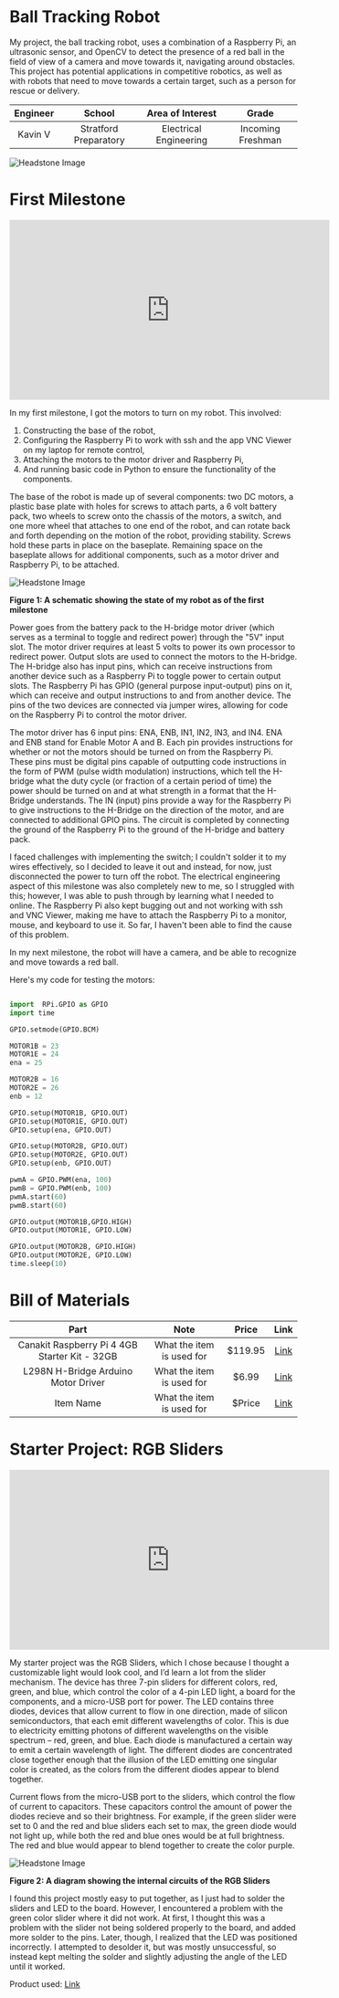 # Ball Tracking Robot

My project, the ball tracking robot, uses a combination of a Raspberry Pi, an ultrasonic sensor, and OpenCV to detect the presence of a red ball in the field of view of a camera and move towards it, navigating around obstacles. This project has potential applications in competitive robotics, as well as with robots that need to move towards a certain target, such as a person for rescue or delivery.
 
<!--- Replace this text with a brief description (2-3 sentences) of your project. This description should draw the reader in and make them interested in what you've built. You can include what the biggest challenges, takeaways, and triumphs from completing the project were. As you complete your portfolio, remember your audience is less familiar than you are with all that your project entails! -->



<!--- You should comment out all portions of your portfolio that you have not completed yet, as well as any instructions: --->


| **Engineer** | **School** | **Area of Interest** | **Grade** |
|:--:|:--:|:--:|:--:|
| Kavin V | Stratford Preparatory | Electrical Engineering | Incoming Freshman

<!--- **Replace the BlueStamp logo below with an image of yourself and your completed project. Follow the guide [here](https://tomcam.github.io/least-github-pages/adding-images-github-pages-site.html) if you need help.** --->

![Headstone Image](Kavin.jpg)
  
<!--- # Final Milestone --->

<!--- **Don't forget to replace the text below with the embedding for your milestone video. Go to Youtube, click Share -> Embed, and copy and paste the code to replace what's below.** --->

<!--- <iframe width="560" height="315" src="https://www.youtube.com/embed/F7M7imOVGug" title="YouTube video player" frameborder="0" allow="accelerometer; autoplay; clipboard-write; encrypted-media; gyroscope; picture-in-picture; web-share" allowfullscreen></iframe> --->

<!--- For your final milestone, explain the outcome of your project. Key details to include are:
- What you've accomplished since your previous milestone
- What your biggest challenges and triumphs were at BSE
- A summary of key topics you learned about
- What you hope to learn in the future after everything you've learned at BSE --->

<!--- # Second Milestone

**Don't forget to replace the text below with the embedding for your milestone video. Go to Youtube, click Share -> Embed, and copy and paste the code to replace what's below.** 

<iframe width="560" height="315" src="https://www.youtube.com/embed/y3VAmNlER5Y" title="YouTube video player" frameborder="0" allow="accelerometer; autoplay; clipboard-write; encrypted-media; gyroscope; picture-in-picture; web-share" allowfullscreen></iframe>

For my second milestone, I had to attach a camera to my raspberry pi and use it to set up a ball tracking algorithm. This required: 
1. Mounting the camera on the robot, 
2. Connecting it to the raspberry pi, 
3. Installing several libraries for the camera,
4. And writing an algorithm that would detect the ball by color and size, and turn and move towards it when sighted. 

A ribbon cable connnects the camera, which is glued onto the motor base, to the Raspberry Pi. The Raspberry Pi interfaces with the camera using the picamera2 library. It also uses the OpenCV computer vision library to erode and dilate the camera view in order to isolate the ball, then puts a mask over the camera view that extracts only the red color of the ball. From this masked image, the x and y coordinates of the ball can be found. If the coordinates are near the center of the camera view, the robot moves forward. Otherwise, depending on if the ball is on the left or right, the robot will turn towards the ball until the ball is centered in the camera view, then move forward. If the ball suddenly disappears from the camera view, the robot will take the last seen x and y of the ball, and depending on where that is in the camera view, turn left or right, searching for the ball. The Raspberry Pi's GPIO pins are connected to the motors through a driver, and different functions are called to set these pins to high to turn on different motors. 



This milestone, being almost entirely software-based, came with many setbacks. My Raspberry Pi's micro-SD card was corrupted twice after its power randomly switched back off and on, requiring me to set up the Raspberry Pi multiple times, consuming a lot of my time. The Raspberry Pi's ssh and VNC also kept breaking, making me switch to using OBS with a video capture card, HDMI cable, mouse, and keyboard. In addition, I had trouble finding what I needed in the documentation for both OpenCV and picamera2 due to inexperience with this and coding in general. 

For your second milestone, explain what you've worked on since your previous milestone. You can highlight:
- Technical details of what you've accomplished and how they contribute to the final goal
- What has been surprising about the project so far
- Previous challenges you faced that you overcame
- What needs to be completed before your final milestone --->

# First Milestone

<iframe width="560" height="315" src="https://www.youtube.com/embed/dIZvc5pAWbs?si=-mbjczFO7UeUTKnD" title="YouTube video player" frameborder="0" allow="accelerometer; autoplay; clipboard-write; encrypted-media; gyroscope; picture-in-picture; web-share" referrerpolicy="strict-origin-when-cross-origin" allowfullscreen></iframe>

In my first milestone, I got the motors to turn on my robot. 
This involved: 
1. Constructing the base of the robot, 
2. Configuring the Raspberry Pi to work with ssh and the app VNC Viewer on my laptop for remote control,
3. Attaching the motors to the motor driver and Raspberry Pi,
4. And running basic code in Python to ensure the functionality of the components.

The base of the robot is made up of several components: two DC motors, a plastic base plate with holes for screws to attach parts, a 6 volt battery pack, two wheels to screw onto the chassis of the motors, a switch, and one more wheel that attaches to one end of the robot, and can rotate back and forth depending on the motion of the robot, providing stability. Screws hold these parts in place on the baseplate. Remaining space on the baseplate allows for additional components, such as a motor driver and Raspberry Pi, to be attached.

![Headstone Image](milestone-1-diagram.svg)

**Figure 1: A schematic showing the state of my robot as of the first milestone**

Power goes from the battery pack to the H-bridge motor driver (which serves as a terminal to toggle and redirect power) through the "5V" input slot. The motor driver requires at least 5 volts to power its own processor to redirect power. Output slots are used to connect the motors to the H-bridge. The H-bridge also has input pins, which can receive instructions from another device such as a Raspberry Pi to toggle power to certain output slots. The Raspberry Pi has GPIO (general purpose input-output) pins on it, which can receive and output instructions to and from another device. The pins of the two devices are connected via jumper wires, allowing for code on the Raspberry Pi to control the motor driver.

The motor driver has 6 input pins: ENA, ENB, IN1, IN2, IN3, and IN4. ENA and ENB stand for Enable Motor A and B. Each pin provides instructions for whether or not the motors should be turned on from the Raspberry Pi. These pins must be digital pins capable of outputting code instructions in the form of PWM (pulse width modulation) instructions, which tell the H-bridge what the duty cycle (or fraction of a certain period of time) the power should be turned on and at what strength in a format that the H-Bridge understands. The IN (input) pins provide a way for the Raspberry Pi to give instructions to the H-Bridge on the direction of the motor, and are connected to additional GPIO pins. The circuit is completed by connecting the ground of the Raspberry Pi to the ground of the H-bridge and battery pack.

I faced challenges with implementing the switch; I couldn't solder it to my wires effectively, so I decided to leave it out and instead, for now, just disconnected the power to turn off the robot. The electrical engineering aspect of this milestone was also completely new to me, so I struggled with this; however, I was able to push through by learning what I needed to online. The Raspberry Pi also kept bugging out and not working with ssh and VNC Viewer, making me have to attach the Raspberry Pi to a monitor, mouse, and keyboard to use it. So far, I haven't been able to find the cause of this problem.

In my next milestone, the robot will have a camera, and be able to recognize and move towards a red ball. 

Here's my code for testing the motors:

```python

import  RPi.GPIO as GPIO
import time

GPIO.setmode(GPIO.BCM) 

MOTOR1B = 23
MOTOR1E = 24
ena = 25

MOTOR2B = 16
MOTOR2E = 26
enb = 12

GPIO.setup(MOTOR1B, GPIO.OUT)
GPIO.setup(MOTOR1E, GPIO.OUT)
GPIO.setup(ena, GPIO.OUT)

GPIO.setup(MOTOR2B, GPIO.OUT)
GPIO.setup(MOTOR2E, GPIO.OUT)
GPIO.setup(enb, GPIO.OUT)

pwmA = GPIO.PWM(ena, 100)
pwmB = GPIO.PWM(enb, 100)
pwmA.start(60)
pwmB.start(60)

GPIO.output(MOTOR1B,GPIO.HIGH)
GPIO.output(MOTOR1E, GPIO.LOW)

GPIO.output(MOTOR2B, GPIO.HIGH)
GPIO.output(MOTOR2E, GPIO.LOW)
time.sleep(10)

```

<!--- For your first milestone, describe what your project is and how you plan to build it. You can include:
- An explanation about the different components of your project and how they will all integrate together
- Technical progress you've made so far
- Challenges you're facing and solving in your future milestones
- What your plan is to complete your project --->


<!--- # Schematics --->
<!--- Here's where you'll put images of your schematics. [Tinkercad](https://www.tinkercad.com/blog/official-guide-to-tinkercad-circuits) and [Fritzing](https://fritzing.org/learning/) are both great resoruces to create professional schematic diagrams, though BSE recommends Tinkercad becuase it can be done easily and for free in the browser. --->

<!--- # Code --->
<!--- Here's where you'll put your code. The syntax below places it into a block of code. Follow the guide [here]([url](https://www.markdownguide.org/extended-syntax/)) to learn how to customize it to your project needs. --->


<!--- ```c++
void setup() {
  // put your setup code here, to run once:
  Serial.begin(9600);
  Serial.println("Hello World!");
}

void loop() {
  // put your main code here, to run repeatedly:

}
``` --->

# Bill of Materials
<!--- Here's where you'll list the parts in your project. To add more rows, just copy and paste the example rows below.
Don't forget to place the link of where to buy each component inside the quotation marks in the corresponding row after href =. Follow the guide [here]([url](https://www.markdownguide.org/extended-syntax/)) to learn how to customize this to your project needs. --->

| **Part** | **Note** | **Price** | **Link** |
|:--:|:--:|:--:|:--:|
| Canakit Raspberry Pi 4 4GB Starter Kit - 32GB | What the item is used for | $119.95 | <a href="https://www.canakit.com/raspberry-pi-4-starter-kit.html"> Link </a> |
| L298N H-Bridge Arduino Motor Driver | What the item is used for | $6.99 | <a href="https://www.amazon.com/Qunqi-Controller-Module-Stepper-Arduino/dp/B014KMHSW6/"> Link </a> |
| Item Name | What the item is used for | $Price | <a href="https://www.amazon.com/Arduino-A000066-ARDUINO-UNO-R3/dp/B008GRTSV6/"> Link </a> |

<!--- # Other Resources/Examples --->
<!--- One of the best parts about Github is that you can view how other people set up their own work. Here are some past BSE portfolios that are awesome examples. You can view how they set up their portfolio, and you can view their index.md files to understand how they implemented different portfolio components.
- [Example 1](https://trashytuber.github.io/YimingJiaBlueStamp/)
- [Example 2](https://sviatil0.github.io/Sviatoslav_BSE/)
- [Example 3](https://arneshkumar.github.io/arneshbluestamp/) 


# Tutorial: Setting up the Raspberry Pi

This guide will walk through the steps to set up your Raspberry Pi in terms of software, assembling the robot, and coding the robot. 

## 1. Imaging the SD Card

To flash the microSD card, you'll need to insert the card into your computer either via an adapter or directly, depending on the computer. Download the <a href="https://www.canakit.com/raspberry-pi-4-starter-kit.html"> Raspberry Pi Imager </a>. 

Within the imager, select the Raspberry Pi 4 Model B as your computer, the OS as the top selection (most likely 64-bit Debian Bookworm Raspberry Pi OS) and 


## 2.

# Resources:
https://learn.adafruit.com/python-virtual-environment-usage-on-raspberry-pi/basic-venv-usage
https://docs.opencv.org/3.4/d6/d00/tutorial_py_root.html
https://www.engineersgarage.com/opencv4-5-raspberry-pi-image-video-access-recording/

To watch the BSE tutorial on how to create a portfolio, click here. --->

# Starter Project: RGB Sliders

<iframe width="560" height="315" src="https://www.youtube.com/embed/Xfu9-YYEO8g?si=NT8ErERu6xz7UEhm" title="YouTube video player" frameborder="0" allow="accelerometer; autoplay; clipboard-write; encrypted-media; gyroscope; picture-in-picture; web-share" referrerpolicy="strict-origin-when-cross-origin" allowfullscreen></iframe>

My starter project was the RGB Sliders, which I chose because I thought a customizable light would look cool, and I’d learn a lot from the slider mechanism. The device has three 7-pin sliders for different colors, red, green, and blue, which control the color of a 4-pin LED light, a board for the components, and a micro-USB port for power. The LED contains three diodes, devices that allow current to flow in one direction, made of silicon semiconductors, that each emit different wavelengths of color. This is due to electricity emitting photons of different wavelengths on the visible spectrum – red, green, and blue. Each diode is manufactured a certain way to emit a certain wavelength of light. The different diodes are concentrated close together enough that the illusion of the LED emitting one singular color is created, as the colors from the different diodes appear to blend together.

Current flows from the micro-USB port to the sliders, which control the flow of current to capacitors. These capacitors control the amount of power the diodes recieve and so their brightness. For example, if the green slider were set to 0 and the red and blue sliders each set to max, the green diode would not light up, while both the red and blue ones would be at full brightness. The red and blue would appear to blend together to create the color purple. 

![Headstone Image](Starter-project-diagram-4.png)

**Figure 2: A diagram showing the internal circuits of the RGB Sliders**

I found this project mostly easy to put together, as I just had to solder the sliders and LED to the board. However, I encountered a problem with the green color slider where it did not work. At first, I thought this was a problem with the slider not being soldered properly to the board, and added more solder to the pins. Later, though, I realized that the LED was positioned incorrectly. I attempted to desolder it, but was mostly unsuccessful, so instead kept melting the solder and slightly adjusting the angle of the LED until it worked.

Product used:  <a href="https://www.amazon.com/Soldering-Practice-Learning-Electronics-Training/dp/B0BKM3D927"> Link </a> 
